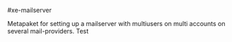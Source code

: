 #xe-mailserver

Metapaket for setting up a mailserver with multiusers on multi accounts on several mail-providers.
Test
